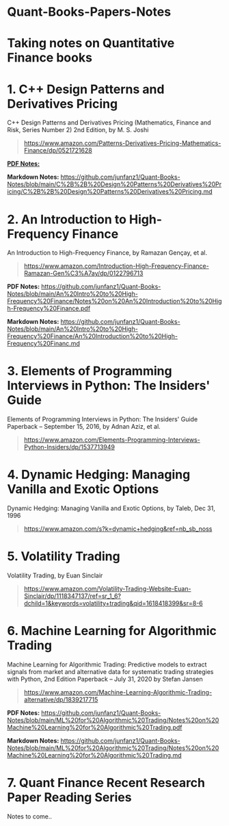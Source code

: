 # Quant-Books-Papers-Notes
Taking notes on Quantitative Finance books
==========

# 1. C++ Design Patterns and Derivatives Pricing

C++ Design Patterns and Derivatives Pricing (Mathematics, Finance and Risk, Series Number 2) 2nd Edition, by M. S. Joshi

> https://www.amazon.com/Patterns-Derivatives-Pricing-Mathematics-Finance/dp/0521721628 

[__PDF Notes:__](https://github.com/junfanz1/Quant-Books-Notes/blob/main/C%2B%2B%20Design%20Patterns%20Derivatives%20Pricing/C%2B%2B%20Design%20Patterns%20Derivatives%20Pricing.pdf)

__Markdown Notes:__ https://github.com/junfanz1/Quant-Books-Notes/blob/main/C%2B%2B%20Design%20Patterns%20Derivatives%20Pricing/C%2B%2B%20Design%20Patterns%20Derivatives%20Pricing.md

# 2. An Introduction to High-Frequency Finance

An Introduction to High-Frequency Finance, by Ramazan Gençay, et al.

> https://www.amazon.com/Introduction-High-Frequency-Finance-Ramazan-Gen%C3%A7ay/dp/0122796713

__PDF Notes:__ https://github.com/junfanz1/Quant-Books-Notes/blob/main/An%20Intro%20to%20High-Frequency%20Finance/Notes%20on%20An%20Introduction%20to%20High-Frequency%20Finance.pdf

__Markdown Notes:__ https://github.com/junfanz1/Quant-Books-Notes/blob/main/An%20Intro%20to%20High-Frequency%20Finance/An%20Introduction%20to%20High-Frequency%20Financ.md

# 3. Elements of Programming Interviews in Python: The Insiders' Guide

Elements of Programming Interviews in Python: The Insiders' Guide Paperback – September 15, 2016, by Adnan Aziz, et al.

> https://www.amazon.com/Elements-Programming-Interviews-Python-Insiders/dp/1537713949

# 4. Dynamic Hedging: Managing Vanilla and Exotic Options

Dynamic Hedging: Managing Vanilla and Exotic Options, by Taleb, Dec 31, 1996

> https://www.amazon.com/s?k=dynamic+hedging&ref=nb_sb_noss

# 5. Volatility Trading

Volatility Trading, by Euan Sinclair

> https://www.amazon.com/Volatility-Trading-Website-Euan-Sinclair/dp/1118347137/ref=sr_1_6?dchild=1&keywords=volatility+trading&qid=1618418399&sr=8-6

# 6. Machine Learning for Algorithmic Trading

Machine Learning for Algorithmic Trading: Predictive models to extract signals from market and alternative data for systematic trading strategies with Python, 2nd Edition Paperback – July 31, 2020 by Stefan Jansen 

> https://www.amazon.com/Machine-Learning-Algorithmic-Trading-alternative/dp/1839217715

__PDF Notes:__ https://github.com/junfanz1/Quant-Books-Notes/blob/main/ML%20for%20Algorithmic%20Trading/Notes%20on%20Machine%20Learning%20for%20Algorithmic%20Trading.pdf

__Markdown Notes:__ https://github.com/junfanz1/Quant-Books-Notes/blob/main/ML%20for%20Algorithmic%20Trading/Notes%20on%20Machine%20Learning%20for%20Algorithmic%20Trading.md

# 7. Quant Finance Recent Research Paper Reading Series

Notes to come..


